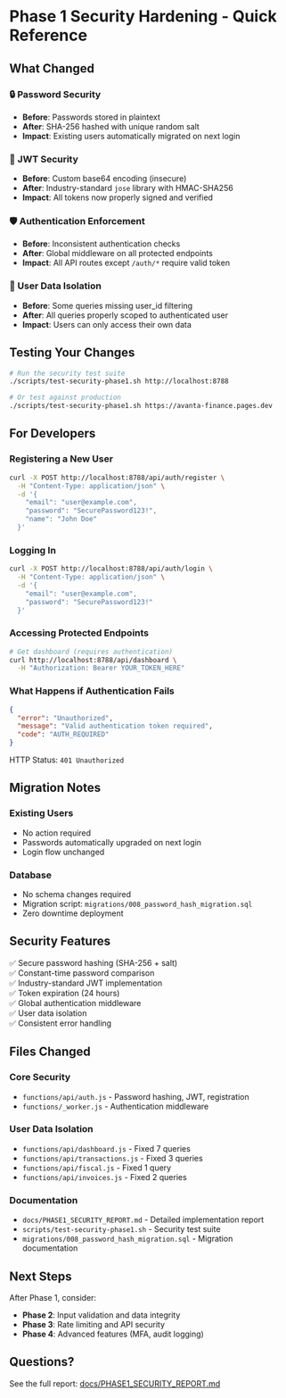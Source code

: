 # Phase 1 Security Hardening - Quick Reference

## What Changed

### 🔒 Password Security
- **Before**: Passwords stored in plaintext
- **After**: SHA-256 hashed with unique random salt
- **Impact**: Existing users automatically migrated on next login

### 🎫 JWT Security  
- **Before**: Custom base64 encoding (insecure)
- **After**: Industry-standard `jose` library with HMAC-SHA256
- **Impact**: All tokens now properly signed and verified

### 🛡️ Authentication Enforcement
- **Before**: Inconsistent authentication checks
- **After**: Global middleware on all protected endpoints
- **Impact**: All API routes except `/auth/*` require valid token

### 👤 User Data Isolation
- **Before**: Some queries missing user_id filtering
- **After**: All queries properly scoped to authenticated user
- **Impact**: Users can only access their own data

## Testing Your Changes

```bash
# Run the security test suite
./scripts/test-security-phase1.sh http://localhost:8788

# Or test against production
./scripts/test-security-phase1.sh https://avanta-finance.pages.dev
```

## For Developers

### Registering a New User
```bash
curl -X POST http://localhost:8788/api/auth/register \
  -H "Content-Type: application/json" \
  -d '{
    "email": "user@example.com",
    "password": "SecurePassword123!",
    "name": "John Doe"
  }'
```

### Logging In
```bash
curl -X POST http://localhost:8788/api/auth/login \
  -H "Content-Type: application/json" \
  -d '{
    "email": "user@example.com",
    "password": "SecurePassword123!"
  }'
```

### Accessing Protected Endpoints
```bash
# Get dashboard (requires authentication)
curl http://localhost:8788/api/dashboard \
  -H "Authorization: Bearer YOUR_TOKEN_HERE"
```

### What Happens if Authentication Fails
```json
{
  "error": "Unauthorized",
  "message": "Valid authentication token required",
  "code": "AUTH_REQUIRED"
}
```
HTTP Status: `401 Unauthorized`

## Migration Notes

### Existing Users
- No action required
- Passwords automatically upgraded on next login
- Login flow unchanged

### Database
- No schema changes required
- Migration script: `migrations/008_password_hash_migration.sql`
- Zero downtime deployment

## Security Features

✅ Secure password hashing (SHA-256 + salt)  
✅ Constant-time password comparison  
✅ Industry-standard JWT implementation  
✅ Token expiration (24 hours)  
✅ Global authentication middleware  
✅ User data isolation  
✅ Consistent error handling  

## Files Changed

### Core Security
- `functions/api/auth.js` - Password hashing, JWT, registration
- `functions/_worker.js` - Authentication middleware

### User Data Isolation
- `functions/api/dashboard.js` - Fixed 7 queries
- `functions/api/transactions.js` - Fixed 3 queries  
- `functions/api/fiscal.js` - Fixed 1 query
- `functions/api/invoices.js` - Fixed 2 queries

### Documentation
- `docs/PHASE1_SECURITY_REPORT.md` - Detailed implementation report
- `scripts/test-security-phase1.sh` - Security test suite
- `migrations/008_password_hash_migration.sql` - Migration documentation

## Next Steps

After Phase 1, consider:
- **Phase 2**: Input validation and data integrity
- **Phase 3**: Rate limiting and API security
- **Phase 4**: Advanced features (MFA, audit logging)

## Questions?

See the full report: [docs/PHASE1_SECURITY_REPORT.md](./docs/PHASE1_SECURITY_REPORT.md)
